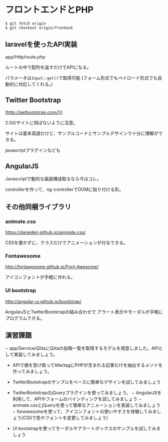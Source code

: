 # フロントエンドとPHP

````
$ git fetch origin
$ git checkout origin/frontend
````

## laravelを使ったAPI実装

app/Http/route.php

ルートの中で配列を返すだけでAPIになる。

パラメータは`Input::get()`で取得可能
(フォーム形式でもペイロード形式でも自動的に対応してくれる。)

## Twitter Bootstrap

[http://getbootstrap.com/]()

2.0のサイトに飛ばないように注意。

サイトは基本英語だけど、サンプルコードとサンプルデザインで十分に理解ができる。

javascriptプラグインなども

## AngularJS

Javascriptで動的な画面構成取るなら今はコレ。

controllerを作って、ng-controllerでDOMに貼り付ける形。

## その他同梱ライブラリ

### animate.css

https://daneden.github.io/animate.css/

CSSを書かずに、クラスだけでアニメーションが付与できる。

### Fontawesome

http://fortawesome.github.io/Font-Awesome/

アイコンフォントが手軽に作れる。

### UI bootstrap

http://angular-ui.github.io/bootstrap/

AngularJSとTwitterBootstrapの組み合わせで
アラート表示やモーダルが手軽にプログラムできる。

## 演習課題

− app/Service/QiitaにQiitaの投稿一覧を取得するモデルを用意しました。APIとして実装してみましょう。
- APIで値を受け取ってtitle/tagにPHPが含まれる記事だけを抽出するメソドを作ってみましょう。

- TwitterBootstrapのサンプルをベースに簡単なデザインを試してみましょう
- TwitterBootstrapのjQueryプラグインを使ってみましょう。
− AngularJSを利用して、APIやフォームのバインディングを試してみましょう
− animate.cssとjQueryを使って簡単なアニメーションを実装してみましょう
− fonowesomeを使って、アイコンフォントの使いやすさを体験してみましょう(CSSで色やフォントを変更してみましょう)
- UI bootstrapを使ってモーダルやアラートボックスのサンプルを試してみましょう